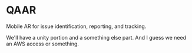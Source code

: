 # QAAR
Mobile AR for issue identification, reporting, and tracking.

We'll have a unity portion and a something else part. And I guess we need an AWS access or something.